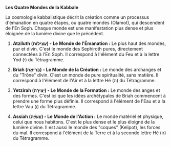 **Les Quatre Mondes de la Kabbale**

La cosmologie kabbalistique décrit la création comme un processus d'émanation en quatre étapes, ou quatre mondes (Olamot), qui descendent de l'En Soph. Chaque monde est une manifestation plus dense et plus éloignée de la lumière divine que le précédent.

1.  **Atziluth (עֲצִילוּת) - Le Monde de l'Émanation :** Le plus haut des mondes, pur et divin. C'est le monde des Sephiroth pures, directement connectées à l'En Soph. Il correspond à l'élément du Feu et à la lettre Yod (י) du Tétragramme.

2.  **Briah (בְּרִיאָה) - Le Monde de la Création :** Le monde des archanges et du "Trône" divin. C'est un monde de pure spiritualité, sans matière. Il correspond à l'élément de l'Air et à la lettre Hé (ה) du Tétragramme.

3.  **Yetzirah (יְצִירָה) - Le Monde de la Formation :** Le monde des anges et des formes. C'est ici que les idées archétypales de Briah commencent à prendre une forme plus définie. Il correspond à l'élément de l'Eau et à la lettre Vau (ו) du Tétragramme.

4.  **Assiah (עֲשִׂיָּה) - Le Monde de l'Action :** Le monde matériel et physique, celui que nous habitons. C'est le plus dense et le plus éloigné de la lumière divine. Il est aussi le monde des "coques" (Kelipot), les forces du mal. Il correspond à l'élément de la Terre et à la seconde lettre Hé (ה) du Tétragramme.